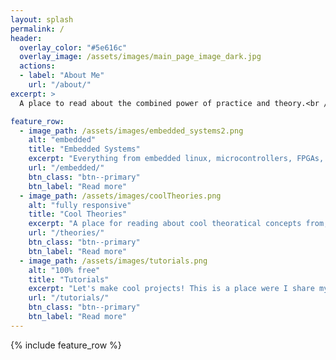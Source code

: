```yaml
---
layout: splash
permalink: /
header:
  overlay_color: "#5e616c"
  overlay_image: /assets/images/main_page_image_dark.jpg
  actions:
  - label: "About Me"
    url: "/about/"
excerpt: >
  A place to read about the combined power of practice and theory.<br />

feature_row:
  - image_path: /assets/images/embedded_systems2.png
    alt: "embedded"
    title: "Embedded Systems"
    excerpt: "Everything from embedded linux, microcontrollers, FPGAs, and real-time systems can be found here."
    url: "/embedded/"
    btn_class: "btn--primary"
    btn_label: "Read more"
  - image_path: /assets/images/coolTheories.png
    alt: "fully responsive"
    title: "Cool Theories"
    excerpt: "A place for reading about cool theoratical concepts from, AI, statistics, fusion, image processing and control systems"
    url: "/theories/"
    btn_class: "btn--primary"
    btn_label: "Read more"
  - image_path: /assets/images/tutorials.png
    alt: "100% free"
    title: "Tutorials"
    excerpt: "Let's make cool projects! This is a place were I share my projects many of which combine the innate powers of practice and theory."
    url: "/tutorials/"
    btn_class: "btn--primary"
    btn_label: "Read more"      
---
```


{% include feature_row %}
